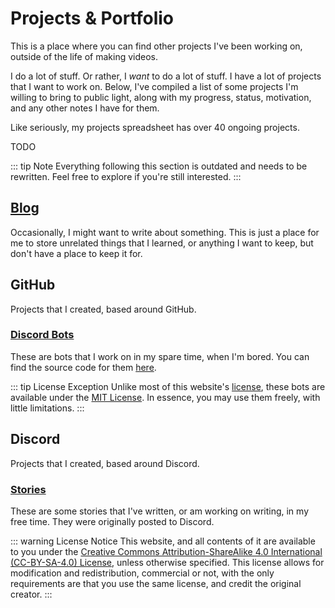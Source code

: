 # Projects & Portfolio
This is a place where you can find other projects I've been working on, outside of the life of making videos.

I do a lot of stuff. Or rather, I *want* to do a lot of stuff. I have a lot of projects that I want to work on. Below, I've compiled a list of some projects I'm willing to bring to public light, along with my progress, status, motivation, and any other notes I have for them.

Like seriously, my projects spreadsheet has over 40 ongoing projects.

TODO

::: tip Note
Everything following this section is outdated and needs to be rewritten. Feel free to explore if you're still interested.
:::

## [Blog](https://cda94581.blogspot.com)
Occasionally, I might want to write about something. This is just a place for me to store unrelated things that I learned, or anything I want to keep, but don't have a place to keep it for.

## GitHub
Projects that I created, based around GitHub.

### [Discord Bots](https://cda94581.github.io/discord_bots)
These are bots that I work on in my spare time, when I'm bored. You can find the source code for them [here](https://github.com/cda94581/discord_bots).

::: tip License Exception
Unlike most of this website's [license](#license), these bots are available under the [MIT License](https://choosealicense.com/licenses/mit/). In essence, you may use them freely, with little limitations.
:::

## Discord
Projects that I created, based around Discord.

### [Stories](./projects/discord/stories)
These are some stories that I've written, or am working on writing, in my free time. They were originally posted to Discord.

::: warning License Notice
This website, and all contents of it are available to you under the [Creative Commons Attribution-ShareAlike 4.0 International (CC-BY-SA-4.0) License](https://creativecommons.org/licenses/by-sa/4.0/), unless otherwise specified. This license allows for modification and redistribution, commercial or not, with the only requirements are that you use the same license, and credit the original creator.
:::